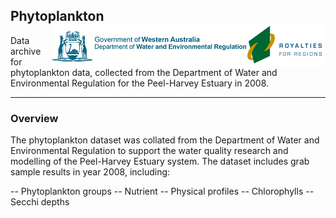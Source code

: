 ## Phytoplankton <img src="https://github.com/AquaticEcoDynamics/Peel_ARC/blob/master/Images/Logos/dwer.png" align="right">

Data archive for phytoplankton data, collected from the Department of Water and Environmental Regulation for the Peel-Harvey Estuary in 2008.

---

### Overview

The phytoplankton dataset was collated from the Department of Water and Environmental Regulation to support the water quality research and modelling of 
the Peel-Harvey Estuary system. The dataset includes grab sample results in year 2008, including:

-- Phytoplankton groups
-- Nutrient 
-- Physical profiles
-- Chlorophylls
-- Secchi depths

